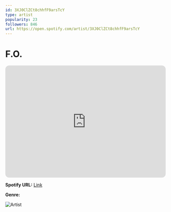 ```yaml
---
id: 3XJ0ClZCt8chhfF9arsTcY
type: artist
popularity: 23
followers: 846
url: https://open.spotify.com/artist/3XJ0ClZCt8chhfF9arsTcY
---
```

# F.O.

<iframe style="border-radius:12px" src="https://open.spotify.com/embed/artist/3XJ0ClZCt8chhfF9arsTcY" width="100%" height="352" frameBorder="0" allowfullscreen="" allow="autoplay; clipboard-write; encrypted-media; fullscreen; picture-in-picture" loading="lazy"></iframe>

**Spotify URL:** [Link](https://open.spotify.com/artist/3XJ0ClZCt8chhfF9arsTcY)

**Genre:** 

![Artist](https://i.scdn.co/image/ab6761610000e5ebe719a5fe01b17f5f2cb38ff5)
